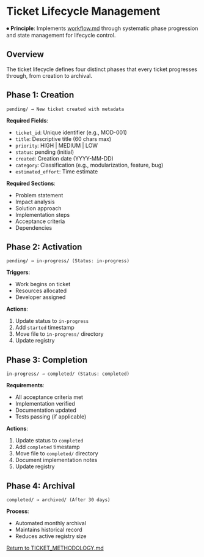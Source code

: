 
# Ticket Lifecycle Management

⏺ **Principle**: Implements [workflow.md](../../docs/principles/workflow.md) through systematic phase progression and state management for lifecycle control.

## Overview

The ticket lifecycle defines four distinct phases that every ticket progresses through, from creation to archival.

## Phase 1: Creation
```
pending/ → New ticket created with metadata
```

**Required Fields**:
- `ticket_id`: Unique identifier (e.g., MOD-001)
- `title`: Descriptive title (60 chars max)
- `priority`: HIGH | MEDIUM | LOW
- `status`: pending (initial)
- `created`: Creation date (YYYY-MM-DD)
- `category`: Classification (e.g., modularization, feature, bug)
- `estimated_effort`: Time estimate

**Required Sections**:
- Problem statement
- Impact analysis
- Solution approach
- Implementation steps
- Acceptance criteria
- Dependencies

## Phase 2: Activation
```
pending/ → in-progress/ (Status: in-progress)
```

**Triggers**:
- Work begins on ticket
- Resources allocated
- Developer assigned

**Actions**:
1. Update status to `in-progress`
2. Add `started` timestamp
3. Move file to `in-progress/` directory
4. Update registry

## Phase 3: Completion
```
in-progress/ → completed/ (Status: completed)
```

**Requirements**:
- All acceptance criteria met
- Implementation verified
- Documentation updated
- Tests passing (if applicable)

**Actions**:
1. Update status to `completed`
2. Add `completed` timestamp
3. Move file to `completed/` directory
4. Document implementation notes
5. Update registry

## Phase 4: Archival
```
completed/ → archived/ (After 30 days)
```

**Process**:
- Automated monthly archival
- Maintains historical record
- Reduces active registry size

[Return to TICKET_METHODOLOGY.md](../TICKET_METHODOLOGY.md)

